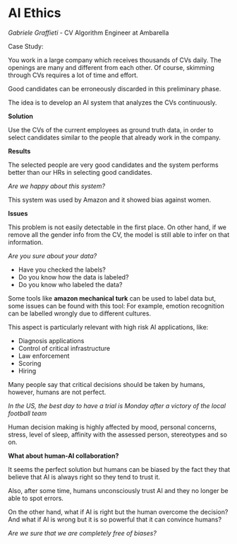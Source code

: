 # AI Ethics

*Gabriele Graffieti* - CV Algorithm Engineer at Ambarella

Case Study:

You work in a large company which receives thousands of CVs daily.
The openings are many and different from each other. Of course, skimming through CVs requires a lot of time and effort.

Good candidates can be erroneously discarded in this preliminary phase.

The idea is to develop an AI system that analyzes the CVs continuously.

**Solution**

Use the CVs of the current employees as ground truth data, in order to select candidates similar to the people that already work in the company.

**Results**

The selected people are very good candidates and the system performs better than our HRs in selecting good candidates.

*Are we happy about this system?*

This system was used by Amazon and it showed bias against women.

**Issues**

This problem is not easily detectable in the first place.
On other hand, if we remove all the gender info from the CV, the model is still able to infer on that information.

*Are you sure about your data?*

- Have you checked the labels?
- Do you know how the data is labeled?
- Do you know who labeled the data?

Some tools like **amazon mechanical turk** can be used to label data but, some issues can be found with this tool:
For example, emotion recognition can be labelled wrongly due to different cultures.

This aspect is particularly relevant with high risk AI applications, like:

- Diagnosis applications
- Control of critical infrastructure
- Law enforcement
- Scoring
- Hiring

Many people say that critical decisions should be taken by humans, however, humans are not perfect.

*In the US, the best day to have a trial is Monday after a victory of the local football team*

Human decision making is highly affected by mood, personal concerns, stress, level of sleep, affinity with the assessed person, stereotypes and so on.

**What about human-AI collaboration?**

It seems the perfect solution but humans can be biased by the fact they that believe that AI is always right so they tend to trust it.

Also, after some time, humans unconsciously trust AI and they no longer be able to spot errors.

On the other hand, what if AI is right but the human overcome the decision?
And what if AI is wrong but it is so powerful that it can convince humans?

*Are we sure that we are completely free of biases?*





